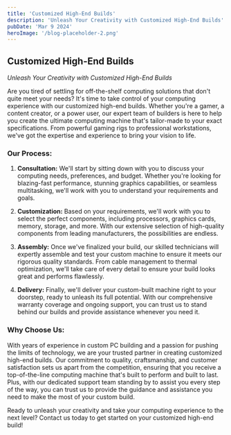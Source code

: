 ```yaml
---
title: 'Customized High-End Builds'
description: 'Unleash Your Creativity with Customized High-End Builds'
pubDate: 'Mar 9 2024'
heroImage: '/blog-placeholder-2.png'
---
```


## Customized High-End Builds

*Unleash Your Creativity with Customized High-End Builds*

Are you tired of settling for off-the-shelf computing solutions that don't quite meet your needs? It's time to take control of your computing experience with our customized high-end builds. Whether you're a gamer, a content creator, or a power user, our expert team of builders is here to help you create the ultimate computing machine that's tailor-made to your exact specifications. From powerful gaming rigs to professional workstations, we've got the expertise and experience to bring your vision to life.

### Our Process:

1. **Consultation:** We'll start by sitting down with you to discuss your computing needs, preferences, and budget. Whether you're looking for blazing-fast performance, stunning graphics capabilities, or seamless multitasking, we'll work with you to understand your requirements and goals.
  
2. **Customization:** Based on your requirements, we'll work with you to select the perfect components, including processors, graphics cards, memory, storage, and more. With our extensive selection of high-quality components from leading manufacturers, the possibilities are endless.
  
3. **Assembly:** Once we've finalized your build, our skilled technicians will expertly assemble and test your custom machine to ensure it meets our rigorous quality standards. From cable management to thermal optimization, we'll take care of every detail to ensure your build looks great and performs flawlessly.
  
4. **Delivery:** Finally, we'll deliver your custom-built machine right to your doorstep, ready to unleash its full potential. With our comprehensive warranty coverage and ongoing support, you can trust us to stand behind our builds and provide assistance whenever you need it.

### Why Choose Us:

With years of experience in custom PC building and a passion for pushing the limits of technology, we are your trusted partner in creating customized high-end builds. Our commitment to quality, craftsmanship, and customer satisfaction sets us apart from the competition, ensuring that you receive a top-of-the-line computing machine that's built to perform and built to last. Plus, with our dedicated support team standing by to assist you every step of the way, you can trust us to provide the guidance and assistance you need to make the most of your custom build.

Ready to unleash your creativity and take your computing experience to the next level? Contact us today to get started on your customized high-end build!
